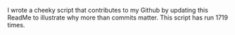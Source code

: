 I wrote a cheeky script that contributes to my Github by updating this ReadMe to illustrate why more than commits matter. This script has run 1719 times.